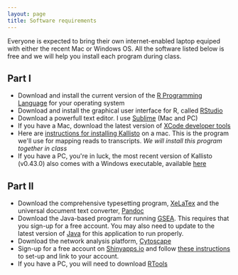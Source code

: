 ```yaml
---
layout: page
title: Software requirements
---
```


<p class="message">
Everyone is expected to bring their own internet-enabled laptop equiped with either the recent Mac or Windows OS. All the software listed below is free and we will help you install each program during class. 
</p>

## Part I
* Download and install the current version of the [R Programming Language](http://lib.stat.cmu.edu/R/CRAN/) for your operating system
* Download and install the graphical user interface for R, called [RStudio](http://www.rstudio.com/products/rstudio/download/)
* Download a powerfull text editor. I use [Sublime](http://www.sublimetext.com/) (Mac and PC)
* If you have a Mac, download the latest version of [XCode developer tools](https://developer.apple.com/xcode/)  
* Here are [instructions for installing Kallisto](http://transcriptomicsworkshop.github.io/Software/files/KallistoInstall.pdf) on a mac.  This is the program we'll use for mapping reads to transcripts. *We will install this program together in class*
* If you have a PC, you're in luck, the most recent version of Kallisto (v0.43.0) also comes with a Windows executable, available [here](https://pachterlab.github.io/kallisto/download)


## Part II
* Download the comprehensive typesetting program, [XeLaTex](http://www.texts.io/support/0001/) and the universal document text converter, [Pandoc](http://www.texts.io/support/0003/)
* Download the Java-based program for running [GSEA](http://www.broadinstitute.org/gsea/index.jsp). This requires that you sign-up for a free account. You may also need to update to the latest version of [Java](https://www.java.com/en/) for this application to run properly. 
* Download the network analysis platform, [Cytoscape](http://www.cytoscape.org/)
* Sign-up for a free account on [Shinyapps.io](http://www.shinyapps.io/) and follow [these instructions](http://shiny.rstudio.com/articles/shinyapps.html) to set-up and link to your account.
* If you have a PC, you will need to download [RTools](https://cran.r-project.org/bin/windows/Rtools/)

